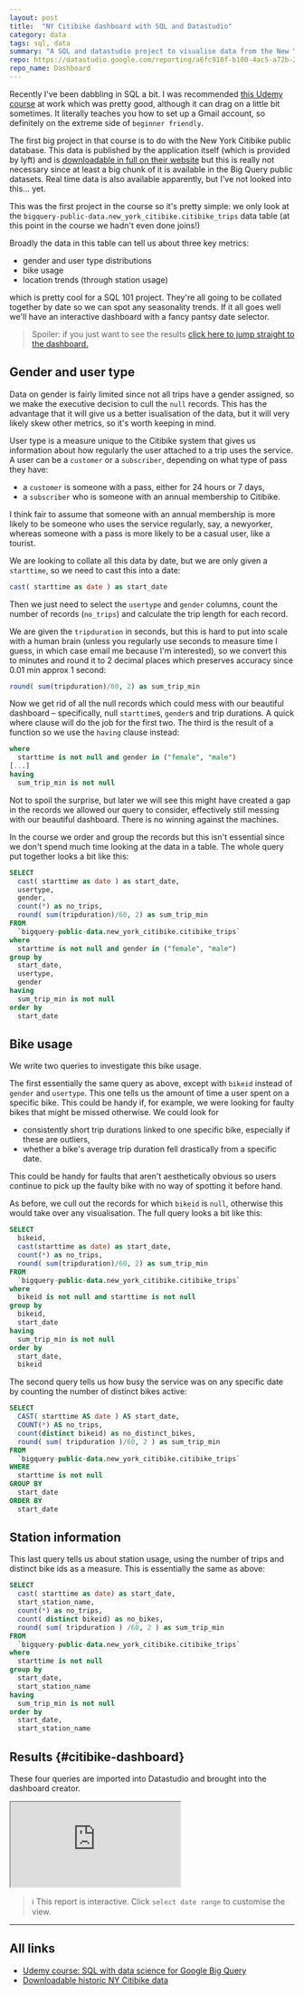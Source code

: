 ```yaml
---
layout: post
title:  "NY Citibike dashboard with SQL and Datastudio"
category: data
tags: sql, data
summary: "A SQL and datastudio project to visualise data from the New York Citibike public data set on Big Query."
repo: https://datastudio.google.com/reporting/a6fc910f-b100-4ac5-a72b-2fa35880f149
repo_name: Dashboard
---
```


Recently I've been dabbling in SQL a bit. I was recommended [this Udemy course][1] at work which was pretty good, although it can drag on a little bit sometimes. It literally teaches you how to set up a Gmail account, so definitely on the extreme side of `beginner friendly`.

The first big project in that course is to do with the New York Citibike public database. This data is published by the application itself (which is provided by lyft) and is [downloadable in full on their website][2] but this is really not necessary since at least a big chunk of it is available in the Big Query public datasets. Real time data is also available apparently, but I've not looked into this... yet.

This was the first project in the course so it's pretty simple: we only look at the `bigquery-public-data.new_york_citibike.citibike_trips` data table (at this point in the course we hadn't even done joins!)

Broadly the data in this table can tell us about three key metrics:
- gender and user type distributions
- bike usage
- location trends (through station usage)

which is pretty cool for a SQL 101 project. They're all going to be collated together by date so we can spot any seasonality trends. If it all goes well we'll have an interactive dashboard with a fancy pantsy date selector.

> Spoiler: if you just want to see the results [click here to jump straight to the dashboard.](#citibike-dashboard)

## Gender and user type

Data on gender is fairly limited since not all trips have a gender assigned, so we make the executive decision to cull the `null` records. This has the advantage that it will give us a better isualisation of the data, but it will very likely skew other metrics, so it's worth keeping in mind.

User type is a measure unique to the Citibike system that gives us information about how regularly the user attached to a trip uses the service. A user can be a `customer` or a `subscriber`, depending on what type of pass they have:
- a `customer` is someone with a pass, either for 24 hours or 7 days,
- a `subscriber` who is someone with an annual membership to Citibike.

I think fair to assume that someone with an annual membership is more likely to be someone who uses the service regularly, say, a newyorker, whereas someone with a pass is more likely to be a casual user, like a tourist.

We are looking to collate all this data by date, but we are only given a `starttime`, so we need to cast this into a date:
```sql
cast( starttime as date ) as start_date
```

Then we just need to select the `usertype` and `gender` columns, count the number of records (`no_trips`) and calculate the trip length for each record.

We are given the `tripduration` in seconds, but this is hard to put into scale with a human brain (unless you regularly use seconds to measure time I guess, in which case email me because I'm interested), so we convert this to minutes and round it to 2 decimal places which preserves accuracy since 0.01 min approx 1 second:

```sql
round( sum(tripduration)/60, 2) as sum_trip_min
```

Now we get rid of all the null records which could mess with our beautiful dashboard – specifically, null `starttime`s, `gender`s and trip durations. A quick where clause will do the job for the first two. The third is the result of a function so we use the `having` clause instead:

```sql
where
  starttime is not null and gender in ("female", "male")
[...]
having
  sum_trip_min is not null
```

Not to spoil the surprise, but later we will see this might have created a gap in the records we allowed our query to consider, effectively still messing with our beautiful dashboard. There is no winning against the machines.

In the course we order and group the records but this isn't essential since we don't spend much time looking at the data in a table. The whole query put together looks a bit like this:

```sql
SELECT
  cast( starttime as date ) as start_date,
  usertype,
  gender,
  count(*) as no_trips,
  round( sum(tripduration)/60, 2) as sum_trip_min
FROM
  `bigquery-public-data.new_york_citibike.citibike_trips`
where
  starttime is not null and gender in ("female", "male")
group by
  start_date,
  usertype,
  gender
having
  sum_trip_min is not null
order by
  start_date
```

## Bike usage

We write two queries to investigate this bike usage.

The first essentially the same query as above, except with `bikeid` instead of `gender` and `usertype`. This one tells us the amount of time a user spent on a specific bike. This could be handy if, for example, we were looking for faulty bikes that might be missed otherwise. We could look for
- consistently short trip durations linked to one specific bike, especially if these are outliers,
- whether a bike's average trip duration fell drastically from a specific date.

This could be handy for faults that aren't aesthetically obvious so users continue to pick up the faulty bike with no way of spotting it before hand.

As before, we cull out the records for which `bikeid` is `null`, otherwise this would take over any visualisation. The full query looks a bit like this:

```sql
SELECT
  bikeid,
  cast(starttime as date) as start_date,
  count(*) as no_trips,
  round( sum(tripduration)/60, 2) as sum_trip_min
FROM
  `bigquery-public-data.new_york_citibike.citibike_trips`
where
  bikeid is not null and starttime is not null
group by
  bikeid,
  start_date
having
  sum_trip_min is not null
order by
  start_date,
  bikeid
```

The second query tells us how busy the service was on any specific date by counting the number of distinct bikes active:

```sql
SELECT
  CAST( starttime AS date ) AS start_date,
  COUNT(*) AS no_trips,
  count(distinct bikeid) as no_distinct_bikes,
  round( sum( tripduration )/60, 2 ) as sum_trip_min
FROM
  `bigquery-public-data.new_york_citibike.citibike_trips`
WHERE
  starttime is not null
GROUP BY
  start_date
ORDER BY
  start_date
```

## Station information

This last query tells us about station usage, using the number of trips and distinct bike ids as a measure. This is essentially the same as above:

```sql
SELECT
  cast( starttime as date) as start_date,
  start_station_name,
  count(*) as no_trips,
  count( distinct bikeid) as no_bikes,
  round( sum( tripduration ) /60, 2 ) as sum_trip_min
FROM
  `bigquery-public-data.new_york_citibike.citibike_trips`
where
  starttime is not null
group by
  start_date,
  start_station_name
having
  sum_trip_min is not null
order by
  start_date,
  start_station_name
```

## Results {#citibike-dashboard}

These four queries are imported into Datastudio and brought into the dashboard creator.


<div class="embed-responsive embed-responsive-4by3">
<iframe class="embed-responsive-item" src="https://datastudio.google.com/embed/reporting/a6fc910f-b100-4ac5-a72b-2fa35880f149/page/SKniB"></iframe>
</div>

> ℹ️  This report is interactive. Click `select date range` to customise the view.

---

## All links

- [Udemy course: SQL with data science for Google Big Query][1]
- [Downloadable historic NY Citibike data][2]

[1]: https://www.udemy.com/course/sql-for-data-science-with-google-big-query "SQL with data science for Google Big Query – Udemy"
[2]: https://s3.amazonaws.com/tripdata/index.html "Downloadable historic NY Citibike data"
